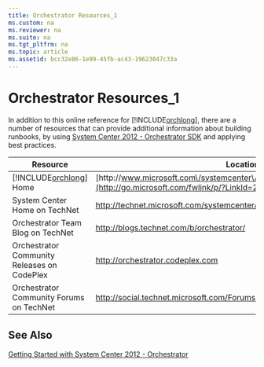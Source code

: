 ```yaml
---
title: Orchestrator Resources_1
ms.custom: na
ms.reviewer: na
ms.suite: na
ms.tgt_pltfrm: na
ms.topic: article
ms.assetid: bcc32e86-1e99-45fb-ac43-19623047c33a
---
```

# Orchestrator Resources_1
In addition to this online reference for [!INCLUDE[orchlong](../Token/orchlong_md.md)], there are a number of resources that can provide additional information about building runbooks, by using [System Center 2012 \- Orchestrator SDK](http://go.microsoft.com/fwlink/p/?LinkId=230570) and applying best practices.

|Resource|Location|
|------------|------------|
|[!INCLUDE[orchlong](../Token/orchlong_md.md)] Home|[http:\/\/www.microsoft.com\/systemcenter\/orchestrator](http://go.microsoft.com/fwlink/p/?LinkId=264231)|
|System Center Home on TechNet|[http:\/\/technet.microsoft.com\/systemcenter\/](http://go.microsoft.com/fwlink/p/?LinkId=231807)|
|Orchestrator Team Blog on TechNet|[http:\/\/blogs.technet.com\/b\/orchestrator\/](http://go.microsoft.com/fwlink/p/?LinkId=234102)|
|Orchestrator Community Releases on CodePlex|[http:\/\/orchestrator.codeplex.com](http://go.microsoft.com/fwlink/p/?LinkId=234103)|
|Orchestrator Community Forums on TechNet|[http:\/\/social.technet.microsoft.com\/Forums\/category\/systemcenterorchestrator](http://go.microsoft.com/fwlink/p/?LinkId=234106)|

## See Also
[Getting Started with System Center 2012 - Orchestrator](../Topic/Getting-Started-with-System-Center-2012---Orchestrator.md)

